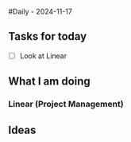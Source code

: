 #Daily - 2024-11-17

## Tasks for today
- [ ] Look at Linear

## What I am doing
### Linear (Project Management)

## Ideas

